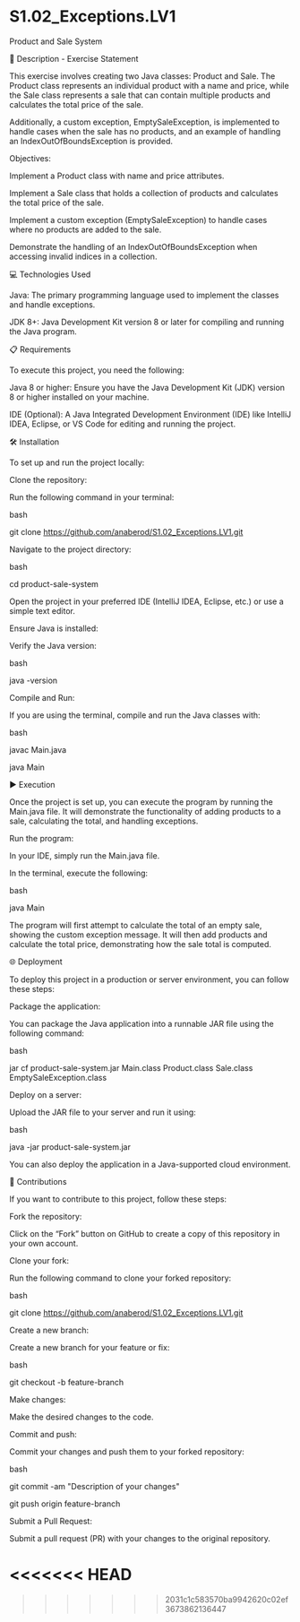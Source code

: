 # S1.02_Exceptions.LV1
Product and Sale System

📄 Description - Exercise Statement

This exercise involves creating two Java classes: Product and Sale. The Product class represents an individual product with a name and price, while the Sale class represents a sale that can contain multiple products and calculates the total price of the sale.

Additionally, a custom exception, EmptySaleException, is implemented to handle cases when the sale has no products, and an example of handling an IndexOutOfBoundsException is provided.

Objectives:

Implement a Product class with name and price attributes.

Implement a Sale class that holds a collection of products and calculates the total price of the sale.

Implement a custom exception (EmptySaleException) to handle cases where no products are added to the sale.

Demonstrate the handling of an IndexOutOfBoundsException when accessing invalid indices in a collection.

💻 Technologies Used

Java: The primary programming language used to implement the classes and handle exceptions.

JDK 8+: Java Development Kit version 8 or later for compiling and running the Java program.

📋 Requirements

To execute this project, you need the following:

Java 8 or higher: Ensure you have the Java Development Kit (JDK) version 8 or higher installed on your machine.

IDE (Optional): A Java Integrated Development Environment (IDE) like IntelliJ IDEA, Eclipse, or VS Code for editing and running the project.

🛠️ Installation

To set up and run the project locally:

Clone the repository:

Run the following command in your terminal:

bash

git clone https://github.com/anaberod/S1.02_Exceptions.LV1.git

Navigate to the project directory:

bash

cd product-sale-system

Open the project in your preferred IDE (IntelliJ IDEA, Eclipse, etc.) or use a simple text editor.

Ensure Java is installed:

Verify the Java version:

bash

java -version

Compile and Run:

If you are using the terminal, compile and run the Java classes with:

bash

javac Main.java

java Main

▶️ Execution

Once the project is set up, you can execute the program by running the Main.java file. It will demonstrate the functionality of adding products to a sale, calculating the total, and handling exceptions.

Run the program:

In your IDE, simply run the Main.java file.

In the terminal, execute the following:

bash

java Main

The program will first attempt to calculate the total of an empty sale, showing the custom exception message. It will then add products and calculate the total price, demonstrating how the sale total is computed.

🌐 Deployment

To deploy this project in a production or server environment, you can follow these steps:

Package the application:

You can package the Java application into a runnable JAR file using the following command:

bash

jar cf product-sale-system.jar Main.class Product.class Sale.class EmptySaleException.class

Deploy on a server:

Upload the JAR file to your server and run it using:

bash

java -jar product-sale-system.jar

You can also deploy the application in a Java-supported cloud environment.

🤝 Contributions

If you want to contribute to this project, follow these steps:

Fork the repository:

Click on the “Fork” button on GitHub to create a copy of this repository in your own account.

Clone your fork:

Run the following command to clone your forked repository:

bash

git clone https://github.com/anaberod/S1.02_Exceptions.LV1.git

Create a new branch:

Create a new branch for your feature or fix:

bash

git checkout -b feature-branch

Make changes:

Make the desired changes to the code.

Commit and push:

Commit your changes and push them to your forked repository:

bash

git commit -am "Description of your changes"

git push origin feature-branch

Submit a Pull Request:

Submit a pull request (PR) with your changes to the original repository.

<<<<<<< HEAD
=======

>>>>>>> 2031c1c583570ba9942620c02ef3673862136447
